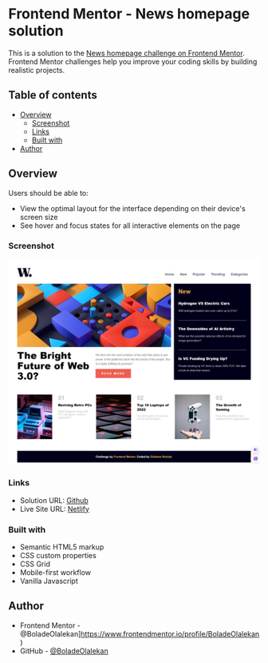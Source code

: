# Frontend Mentor - News homepage solution

This is a solution to the [News homepage challenge on Frontend Mentor](https://www.frontendmentor.io/challenges/news-homepage-H6SWTa1MFl). Frontend Mentor challenges help you improve your coding skills by building realistic projects. 

## Table of contents

- [Overview](#overview)
  - [Screenshot](#screenshot)
  - [Links](#links)
  - [Built with](#built-with)
- [Author](#author)


## Overview

Users should be able to:

- View the optimal layout for the interface depending on their device's screen size
- See hover and focus states for all interactive elements on the page

### Screenshot

![](/images/Desktop-view.jpg)

### Links

- Solution URL: [Github](https://github.com/BoladeOlalekan/FEM-NEWS_HOMEPAGE)
- Live Site URL: [Netlify](https://wfem-home-page.netlify.app/)


### Built with

- Semantic HTML5 markup
- CSS custom properties
- CSS Grid
- Mobile-first workflow
- Vanilla Javascript

## Author

- Frontend Mentor - @BoladeOlalekan]https://www.frontendmentor.io/profile/BoladeOlalekan)
- GitHub - [@BoladeOlalekan](https://github.com/BoladeOlalekan)

